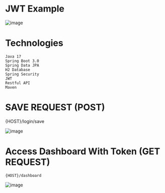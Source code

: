 # JWT Example

  ![image](https://user-images.githubusercontent.com/69572868/233927162-4844d5de-1a52-42fa-bf5e-a0c6ccd33c5f.png)


# Technologies
    Java 17
    Spring Boot 3.0
    Spring Data JPA
    H2 Database
    Spring Security
    JWT
    Restful API
    Maven
   

# SAVE REQUEST (POST)
  
   {HOST}/login/save
  
  ![image](https://user-images.githubusercontent.com/69572868/233928541-1b2671aa-dd2e-4461-85aa-125dccbca28d.png)

  


# Access Dashboard With Token (GET REQUEST)

    {HOST}/dashboard
  
  ![image](https://user-images.githubusercontent.com/69572868/233929038-650fbbe9-a223-4019-9054-ff9bf93a3342.png)
